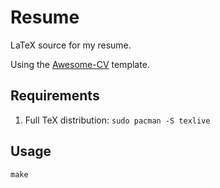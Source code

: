 # Resume

LaTeX source for my resume.

Using the [Awesome-CV](https://github.com/posquit0/Awesome-CV) template.

## Requirements

1. Full TeX distribution:
`sudo pacman -S texlive`

## Usage

`make`
